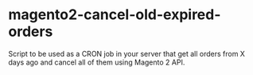 # magento2-cancel-old-expired-orders
Script to be used as a CRON job in your server that get all orders from X days ago and cancel all of them using Magento 2 API. 
